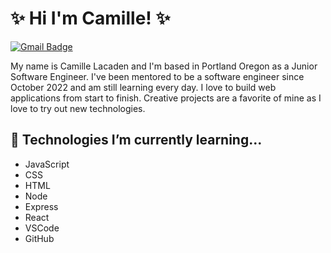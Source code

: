 # ✨ Hi I'm Camille! ✨
[![Gmail Badge](https://img.shields.io/badge/-cami1887@gmail.com-c14438?style=flat-square&logo=Gmail&logoColor=white&link=mailto:cami1887@gmail.com)](mailto:cami1887@gmail.com)

My name is Camille Lacaden and I'm based in Portland Oregon as a Junior Software Engineer. I've been mentored to be a software engineer since October 2022 and am still learning every day. I love to build web applications from start to finish. Creative projects are a favorite of mine as I love to try out new technologies. 

## 🌱 Technologies I’m currently learning...
- JavaScript
- CSS
- HTML
- Node
- Express
- React
- VSCode
- GitHub

<!--
**cami1887/cami1887** is a ✨ _special_ ✨ repository because its `README.md` (this file) appears on your GitHub profile.

Here are some ideas to get you started:

- 🔭 I’m currently working on ...
- 🌱 I’m currently learning ...
- 👯 I’m looking to collaborate on ...
- 🤔 I’m looking for help with ...
- 💬 Ask me about ...
- 📫 How to reach me: ...
- 😄 Pronouns: ...
- ⚡ Fun fact: ...
-->
